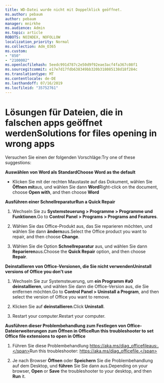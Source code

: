 ```yaml
---
title: WD-Datei wurde nicht mit Doppelklick geöffnet.
ms.author: pebaum
author: pebaum
manager: mnirkhe
ms.audience: Admin
ms.topic: article
ROBOTS: NOINDEX, NOFOLLOW
localization_priority: Normal
ms.collection: Adm_O365
ms.custom:
- "850"
- "2100002"
ms.openlocfilehash: 5eedc991d787c2e50d9f92eae3acf4fa367c08f1
ms.sourcegitcommit: e17e7d17fdb638349bb320b318085138d18f284c
ms.translationtype: MT
ms.contentlocale: de-DE
ms.lasthandoff: 07/16/2019
ms.locfileid: "35752761"
---
```

# <a name="solutions-for-files-opening-in-wrong-apps"></a><span data-ttu-id="c2187-102">Lösungen für Dateien, die in falschen apps geöffnet werden</span><span class="sxs-lookup"><span data-stu-id="c2187-102">Solutions for files opening in wrong apps</span></span>

<span data-ttu-id="c2187-103">Versuchen Sie einen der folgenden Vorschläge:</span><span class="sxs-lookup"><span data-stu-id="c2187-103">Try one of these suggestions:</span></span>

<span data-ttu-id="c2187-104">**Auswählen von Word als Standard**</span><span class="sxs-lookup"><span data-stu-id="c2187-104">**Choose Word as the default**</span></span>

* <span data-ttu-id="c2187-105">Klicken Sie mit der rechten Maustaste auf das Dokument, wählen Sie **Öffnen mit**aus, und wählen Sie dann **Word**</span><span class="sxs-lookup"><span data-stu-id="c2187-105">Right-click on the document, choose **Open with**, and then choose **Word**</span></span>

<span data-ttu-id="c2187-106">**Ausführen einer Schnellreparatur**</span><span class="sxs-lookup"><span data-stu-id="c2187-106">**Run a Quick Repair**</span></span>

1. <span data-ttu-id="c2187-107">Wechseln Sie zu **Systemsteuerung > Programme > Programme und Funktionen**.</span><span class="sxs-lookup"><span data-stu-id="c2187-107">Go to **Control Panel > Programs > Programs and Features**.</span></span>

2. <span data-ttu-id="c2187-108">Wählen Sie das Office-Produkt aus, das Sie reparieren möchten, und wählen Sie dann **ändern**aus.</span><span class="sxs-lookup"><span data-stu-id="c2187-108">Select the Office product you want to repair, and then choose **Change**.</span></span>

3. <span data-ttu-id="c2187-109">Wählen Sie die Option **Schnellreparatur** aus, und wählen Sie dann **Reparieren**aus.</span><span class="sxs-lookup"><span data-stu-id="c2187-109">Choose the **Quick Repair** option, and then choose **Repair**.</span></span>

<span data-ttu-id="c2187-110">**Deinstallieren von Office-Versionen, die Sie nicht verwenden**</span><span class="sxs-lookup"><span data-stu-id="c2187-110">**Uninstall versions of Office you don't use**</span></span>

1. <span data-ttu-id="c2187-111">Wechseln Sie zur Systemsteuerung, um **ein Programm #a0 deinstallieren**, und wählen Sie dann die Office-Version aus, die Sie entfernen möchten.</span><span class="sxs-lookup"><span data-stu-id="c2187-111">Go to **Control Panel > Uninstall a Program**, and then select the version of Office you want to remove.</span></span>

2. <span data-ttu-id="c2187-112">Klicken Sie auf **deinstallieren**.</span><span class="sxs-lookup"><span data-stu-id="c2187-112">Click **Uninstall**.</span></span>

3. <span data-ttu-id="c2187-113">Restart your computer.</span><span class="sxs-lookup"><span data-stu-id="c2187-113">Restart your computer.</span></span>

<span data-ttu-id="c2187-114">**Ausführen dieser Problembehandlung zum Festlegen von Office-Dateierweiterungen zum Öffnen in Office**</span><span class="sxs-lookup"><span data-stu-id="c2187-114">**Run this troubleshooter to set Office file extensions to open in Office**</span></span>

1. <span data-ttu-id="c2187-115">Führen Sie diese Problembehandlung https://aka.ms/diag_officefileaus:.</span><span class="sxs-lookup"><span data-stu-id="c2187-115">Run this troubleshooter: https://aka.ms/diag_officefile.</span></span>

2. <span data-ttu-id="c2187-116">Je nach Browser **Öffnen** oder **Speichern** Sie die Problembehandlung auf dem Desktop, und **führen** Sie Sie dann aus.</span><span class="sxs-lookup"><span data-stu-id="c2187-116">Depending on your browser, **Open** or **Save** the troubleshooter to your desktop, and then **Run** it.</span></span>
